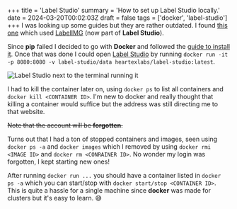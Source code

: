 +++
title = 'Label Studio'
summary = 'How to set up Label Studio locally.'
date = 2024-03-20T00:02:03Z
draft = false
tags = ['docker', 'label-studio']
+++
I was looking up some guides but they are rather outdated. I found [this one](https://betterdatascience.com/detect-license-plates-with-yolo/) which used [LabelIMG](https://github.com/HumanSignal/labelImg) (now  part of **Label Studio**).

Since **pip** failed I decided to go with **Docker** and followed the [guide to install it](https://docs.docker.com/get-docker/).
Once that was done I could open [Label Studio](https://github.com/HumanSignal/label-studio) by running `docker run -it -p 8080:8080 -v label-studio/data heartexlabs/label-studio:latest`.

![Label Studio next to the terminal running it](2024-03-20.png)

I had to kill the container later on, using `docker ps` to list all containers and `docker kill <CONTAINER ID>`. I'm new to docker and really thought that killing a container would suffice but the address was still directing me to that website.

~~Note that the account will be **forgotten**.~~

Turns out that I had a ton of stopped containers and images, seen using `docker ps -a` and `docker images` which I removed by using `docker rmi <IMAGE ID>` and `docker rm <CONRAINER ID>`. No wonder my login was forgotten, I kept starting new ones!

After running `docker run ...` you should have a container listed in `docker ps -a` which you can start/stop with `docker start/stop <CONTAINER ID>`. This is quite a hassle for a single machine since **docker** was made for clusters but it's easy to learn. 😅️
